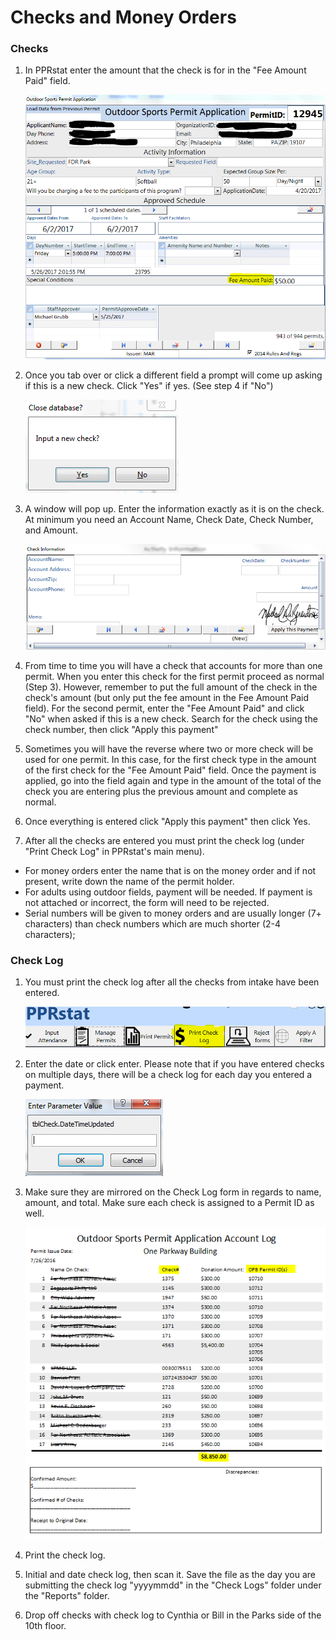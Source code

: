 # Checks and Money Orders

### Checks

1. In PPRstat enter the amount that the check is for in the "Fee Amount Paid" field.

   ![](https://raw.githubusercontent.com/PPRPMU/PMU-playbook/master/Images/Data_Entry_-_Checks_and_Money_Orders/pprstat_osp_fee_field.PNG)

2. Once you tab over or click a different field a prompt will come up asking if this is a new check. Click "Yes" if yes. (See step 4 if "No")

   ![](https://raw.githubusercontent.com/PPRPMU/PMU-playbook/master/Images/Data_Entry_-_Checks_and_Money_Orders/osp_input_new_check.PNG)

3. A window will pop up. Enter the information exactly as it is on the check. At minimum you need an Account Name, Check Date, Check Number, and Amount.

   ![](https://raw.githubusercontent.com/PPRPMU/PMU-playbook/master/Images/Data_Entry_-_Checks_and_Money_Orders/osp_input_check_menu.PNG)

4. From time to time you will have a check that accounts for more than one permit. When you enter this check for the first permit proceed as normal (Step 3). However, remember to put the full amount of the check in the check's amount (but only put the fee amount in the Fee Amount Paid field). For the second permit, enter the "Fee Amount Paid" and click "No" when asked if this is a new check. Search for the check using the check number, then click "Apply this payment"

5. Sometimes you will have the reverse where two or more check will be used for one permit. In this case, for the first check type in the amount of the first check for the "Fee Amount Paid" field. Once the payment is applied, go into the field again and type in the amount of the total of the check you are entering plus the previous amount and complete as normal.

6. Once everything is entered click "Apply this payment" then click Yes.

7. After all the checks are entered you must print the check log (under "Print Check Log" in PPRstat's main menu).
- For money orders enter the name that is on the money order and if not present, write down the name of the permit holder.
- For adults using outdoor fields, payment will be needed. If payment is not attached or incorrect, the form will need to be rejected.
- Serial numbers will be given to money orders and are usually longer (7+ characters) than check numbers which are much shorter (2-4 characters); 


### Check Log

1. You must print the check log after all the checks from intake have been entered.

   ![](https://raw.githubusercontent.com/PPRPMU/PMU-playbook/master/Images/Data_Entry_-_Checks_and_Money_Orders/print_checks_menu.PNG)

2. Enter the date or click enter. Please note that if you have entered checks on multiple days, there will be a check log for each day you entered a payment.

   ![](https://raw.githubusercontent.com/PPRPMU/PMU-playbook/master/Images/Data_Entry_-_Checks_and_Money_Orders/check_log_sort_question.PNG)

3. Make sure they are mirrored on the Check Log form in regards to name, amount, and total. Make sure each check is assigned to a Permit ID as well.

   ![](https://raw.githubusercontent.com/PPRPMU/PMU-playbook/master/Images/Data_Entry_-_Checks_and_Money_Orders/check_log.png)

4. Print the check log.

5. Initial and date check log, then scan it. Save the file as the day you are submitting the check log "yyyymmdd" in the "Check Logs"  folder under the "Reports" folder.

6. Drop off checks with check log to Cynthia or Bill in the Parks side of the 10th floor.